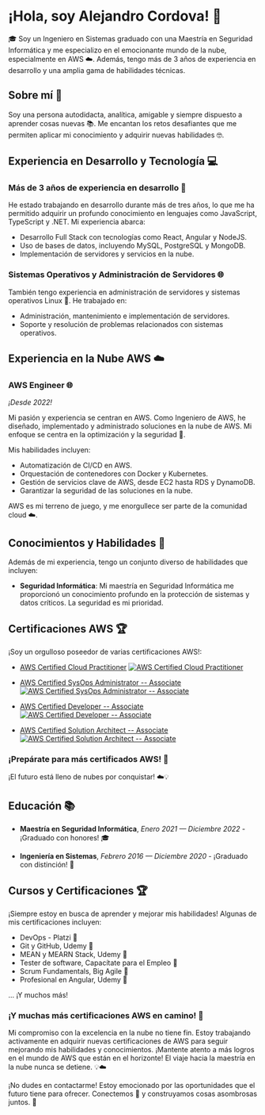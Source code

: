 
# ¡Hola, soy Alejandro Cordova! 👋

🎓 Soy un Ingeniero en Sistemas graduado con una Maestría en Seguridad Informática y me especializo en el emocionante mundo de la nube, especialmente en AWS ☁️. Además, tengo más de 3 años de experiencia en desarrollo y una amplia gama de habilidades técnicas. 

## Sobre mí 🚀

Soy una persona autodidacta, analítica, amigable y siempre dispuesto a aprender cosas nuevas 📚. Me encantan los retos desafiantes que me permiten aplicar mi conocimiento y adquirir nuevas habilidades 🤓.

## Experiencia en Desarrollo y Tecnología 💻

### Más de 3 años de experiencia en desarrollo 🌟

He estado trabajando en desarrollo durante más de tres años, lo que me ha permitido adquirir un profundo conocimiento en lenguajes como JavaScript, TypeScript y .NET. Mi experiencia abarca:

- Desarrollo Full Stack con tecnologías como React, Angular y NodeJS.
- Uso de bases de datos, incluyendo MySQL, PostgreSQL y MongoDB.
- Implementación de servidores y servicios en la nube.

### Sistemas Operativos y Administración de Servidores 🌐

También tengo experiencia en administración de servidores y sistemas operativos Linux 🐧. He trabajado en:

- Administración, mantenimiento e implementación de servidores.
- Soporte y resolución de problemas relacionados con sistemas operativos.

## Experiencia en la Nube AWS ☁️

### AWS Engineer 🌐
*¡Desde 2022!*

Mi pasión y experiencia se centran en AWS. Como Ingeniero de AWS, he diseñado, implementado y administrado soluciones en la nube de AWS. Mi enfoque se centra en la optimización y la seguridad 🔐. 

Mis habilidades incluyen:

- Automatización de CI/CD en AWS.
- Orquestación de contenedores con Docker y Kubernetes.
- Gestión de servicios clave de AWS, desde EC2 hasta RDS y DynamoDB.
- Garantizar la seguridad de las soluciones en la nube.

AWS es mi terreno de juego, y me enorgullece ser parte de la comunidad cloud ☁️.

## Conocimientos y Habilidades 💼

Además de mi experiencia, tengo un conjunto diverso de habilidades que incluyen:

- **Seguridad Informática**: Mi maestría en Seguridad Informática me proporcionó un conocimiento profundo en la protección de sistemas y datos críticos. La seguridad es mi prioridad.

## Certificaciones AWS 🏆

¡Soy un orgulloso poseedor de varias certificaciones AWS!:

- [AWS Certified Cloud Practitioner](https://www.credly.com/badges/5a5bc1fd-bc7e-4ba9-81f6-fe3f73bb6c97/public_url)
[![AWS Certified Cloud Practitioner](https://images.credly.com/size/110x110/images/00634f82-b07f-4bbd-a6bb-53de397fc3a6/image.png)](https://www.credly.com/badges/5a5bc1fd-bc7e-4ba9-81f6-fe3f73bb6c97/public_url)

- [AWS Certified SysOps Administrator -- Associate](https://www.credly.com/badges/7a7ff302-af02-4a6f-814f-7c74841546d7/public_url)
[![AWS Certified SysOps Administrator -- Associate](https://images.credly.com/size/110x110/images/f0d3fbb9-bfa7-4017-9989-7bde8eaf42b1/image.png)](https://www.credly.com/badges/7a7ff302-af02-4a6f-814f-7c74841546d7/public_url)

- [AWS Certified Developer -- Associate](https://www.credly.com/badges/b627747e-7bac-4fb4-9e4c-758c8828985b/public_url)
 [![AWS Certified Developer -- Associate](https://images.credly.com/size/110x110/images/b9feab85-1a43-4f6c-99a5-631b88d5461b/image.png)](https://www.credly.com/badges/b627747e-7bac-4fb4-9e4c-758c8828985b/public_url)

- [AWS Certified Solution Architect -- Associate](https://images.credly.com/size/110x110/images/0e284c3f-5164-4b21-8660-0d84737941bc/image.png)
[![AWS Certified Solution Architect -- Associate](https://images.credly.com/size/110x110/images/0e284c3f-5164-4b21-8660-0d84737941bc/image.png)](https://www.credly.com/badges/ac005055-010e-407f-a1ab-2a38d82dd614/public_url)

### ¡Prepárate para más certificados AWS! 🚀

¡El futuro está lleno de nubes por conquistar! ☁️💡

## Educación 📚

- **Maestría en Seguridad Informática**,
  *Enero 2021 — Diciembre 2022* - ¡Graduado con honores! 🎓

- **Ingeniería en Sistemas**,
  *Febrero 2016 — Diciembre 2020* - ¡Graduado con distinción! 🎉

## Cursos y Certificaciones 🏆

¡Siempre estoy en busca de aprender y mejorar mis habilidades! Algunas de mis certificaciones incluyen:

- DevOps - Platzi 🌟
- Git y GitHub, Udemy 🌟
- MEAN y MEARN Stack, Udemy 🌟
- Tester de software, Capacítate para el Empleo 🌟
- Scrum Fundamentals, Big Agile 🌟
- Profesional en Angular, Udemy 🌟

... ¡Y muchos más!

### ¡Y muchas más certificaciones AWS en camino! 🚀

Mi compromiso con la excelencia en la nube no tiene fin. Estoy trabajando activamente en adquirir nuevas certificaciones de AWS para seguir mejorando mis habilidades y conocimientos. ¡Mantente atento a más logros en el mundo de AWS que están en el horizonte! El viaje hacia la maestría en la nube nunca se detiene. 💡☁️

¡No dudes en contactarme! Estoy emocionado por las oportunidades que el futuro tiene para ofrecer. Conectemos 🤝 y construyamos cosas asombrosas juntos. 💼
